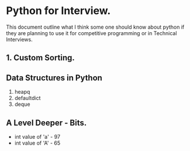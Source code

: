 # Python for Interview.

This document outline what I think some one should know about python if they are
planning to use it for competitive programming or in Technical Interviews.

## 1. Custom Sorting.

## Data Structures in Python

1. heapq
2. defaultdict
3. deque

## A Level Deeper - Bits.

- int value of 'a' - 97
- int value of 'A' - 65
